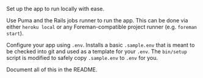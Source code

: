 Set up the app to run locally with ease.

Use Puma and the Rails jobs runner to run the app. This can be done via either
`heroku local` or any Foreman-compatible project runner (e.g. `foreman start`).

Configure your app using `.env`. Installs a basic `.sample.env` that is meant
to be checked into git and used as a template for your `.env`. The `bin/setup`
script is modified to safely copy `.sample.env` to `.env` for you.

Document all of this in the README.
